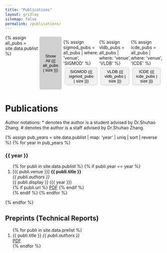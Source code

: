 ```yaml
---
title: "Publications"
layout: gridlay
sitemap: false
permalink: /publications/
---
```

<div style="display: flex; flex-direction: row;">
  <!-- Filter buttons with paper counts -->
  {% assign all_pubs = site.data.publist %}
  <button class="filter-button active-filter" onclick="filterByVenue('All')">Show All ({{ all_pubs | size }})</button>

  {% assign sigmod_pubs = all_pubs | where: 'venue', 'SIGMOD' %}
  <button class="filter-button" onclick="filterByVenue('SIGMOD')">SIGMOD ({{ sigmod_pubs | size }})</button>
  
  {% assign vldb_pubs = all_pubs | where: 'venue', 'VLDB' %}
  <button class="filter-button" onclick="filterByVenue('VLDB')">VLDB ({{ vldb_pubs | size }})</button>
  
  {% assign icde_pubs = all_pubs | where: 'venue', 'ICDE' %}
  <button class="filter-button" onclick="filterByVenue('ICDE')"> ICDE ({{ icde_pubs | size }})</button>  
</div>

<style>
  .filter-button {
    cursor: pointer;
    padding: 5px 10px;
    margin: 5px;
    border: 1px solid #ccc;
    border-radius: 5px;
    background-color: #f0f0f0;
  }

  .filter-button:hover {
    background-color: #e0e0e0;
  }

  .active-filter {
    background-color: #d0d0d0;
  }
</style>

<script>
  function filterByVenue(venue) {
    var allPublications = document.querySelectorAll('.publication');
    var allYears = document.querySelectorAll('.year-heading');
    allYears.forEach(function(year) {
      year.style.display = 'none'; // Initially hide all year headings
    });

    allPublications.forEach(function(pub) {
      if (venue === 'All' || pub.dataset.venue === venue) {
        pub.style.display = '';
        // Show the year heading if at least one publication is visible
        var yearHeading = document.querySelector('.year-heading[data-year="' + pub.dataset.year + '"]');
        if (yearHeading) {
          yearHeading.style.display = '';
        }
      } else {
        pub.style.display = 'none';
      }
    });

    // Update button styles
    var allButtons = document.querySelectorAll('.filter-button');
    allButtons.forEach(function(btn) {
      if (btn.textContent === venue || (venue === 'All' && btn.textContent === 'Show All')) {
        btn.classList.add('active-filter');
      } else {
        btn.classList.remove('active-filter');
      }
    });
  }
</script>

# Publications
Author notations: * denotes the author is a student advised by Dr.Shuhao Zhang. # denotes the author is a staff advised by Dr.Shuhao Zhang.

{% assign pub_years = site.data.publist | map: 'year' | uniq | sort | reverse %}
{% for year in pub_years %}
  <h3 class="year-heading" data-year="{{ year }}">{{ year }}</h3>
  <ol>
    {% for publi in site.data.publist %}
      {% if publi.year == year %}
        <li class="publication" data-venue="{{ publi.venue }}" data-year="{{ year }}">
          [{{ publi.venue }}] <strong>{{ publi.title }}</strong><br />
          <em>{{ publi.authors }}</em><br />
          {{ publi.display }} ({{ year }})<br />
          {% if publi.url %}
            <a href="{{ publi.url }}">PDF</a>
          {% endif %}
        </li>
      {% endif %}
    {% endfor %}
  </ol>
{% endfor %}

## Preprints (Technical Reports)
<ol>
{% for publi in site.data.prelist %}
  <li>{{ publi.title }}
    <em>{{ publi.authors }}</em><br />
    <i class="fa-regular fa-file-pdf"></i><a href="{{ publi.url }}">PDF</a>
  </li>
{% endfor %}
</ol>

